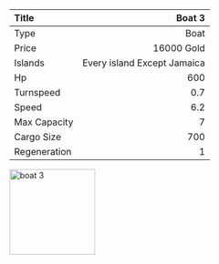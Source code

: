 |Title        | Boat 3
|:-|-:
|Type         | Boat           
|Price        | 16000 Gold    
|Islands      | Every island Except Jamaica
|Hp           | 600
|Turnspeed    | 0.7
|Speed        | 6.2
|Max Capacity | 7
|Cargo Size   | 700
|Regeneration | 1

<img src="assets/img/boat.png" alt="boat 3" width="150px" length="150px">